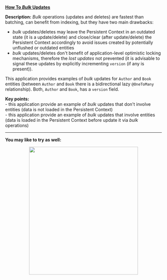 **[How To *Bulk* Updates](https://github.com/AnghelLeonard/Hibernate-SpringBoot/tree/master/HibernateSpringBootBulkUpdates)**

**Description:** *Bulk* operations (updates and deletes) are fastest than batching, can benefit from indexing, but they have two main drawbacks:

- *bulk* updates/deletes may leave the Persistent Context in an outdated state (it is a update/delete) and close/clear (after update/delete) the Persistent Context accordingly to avoid issues created by potentially unflushed or outdated entities
- *bulk* updates/deletes don't benefit of application-level optimistic locking mechanisms, therefore the *lost updates* not prevented (it is advisable to signal these updates by explicitly incrementing `version` (if any is present)).

This application provides examples of *bulk* updates for `Author` and `Book` entities (between `Author` and `Book` there is a bidirectional lazy `@OneToMany` relationship). Both, `Author` and `Book`, has a `version` field.

**Key points:**\
     - this application provide an example of *bulk* updates that don't involve entities (data is not loaded in the Persistent Context)\
     - this application provide an example of *bulk* updates that involve entities (data is loaded in the Persistent Context before update it via *bulk* operations)

-------------------------------

**You may like to try as well:**
<a href="https://leanpub.com/java-persistence-performance-illustrated-guide"><p align="center"><img src="https://github.com/AnghelLeonard/Hibernate-SpringBoot/blob/master/Java%20Persistence%20Performance%20Illustrated%20Guide.jpg" height="410" width="350"/></p></a>
